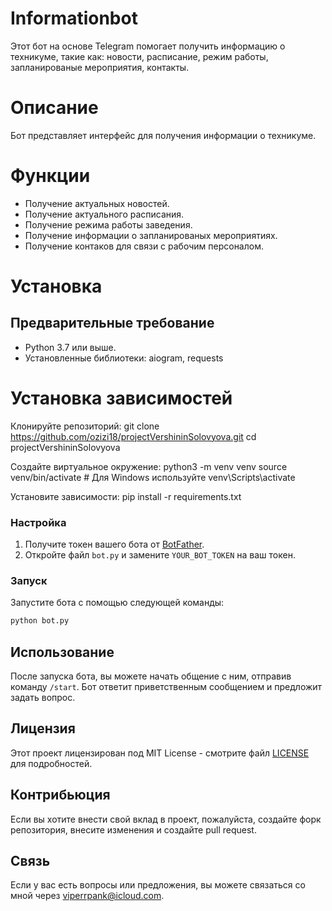 # Informationbot
Этот бот на основе Telegram помогает получить информацию о техникуме, такие как: новости, расписание, режим работы, запланированые мероприятия, контакты.
# Описание
Бот представляет интерфейс для получения информации о техникуме.
# Функции
- Получение актуальных новостей.
- Получение актуального расписания.
- Получение режима работы заведения.
- Получение информации о запланированых мероприятиях.
- Получение контаков для связи с рабочим персоналом.
# Установка
## Предварительные требование
- Python 3.7 или выше.
- Установленные библиотеки: aiogram, requests
 # Установка зависимостей
Клонируйте репозиторий:
git clone https://github.com/ozizi18/projectVershininSolovyova.git
cd projectVershininSolovyova

Создайте виртуальное окружение:
python3 -m venv venv
source venv/bin/activate  # Для Windows используйте venv\Scripts\activate

Установите зависимости:
pip install -r requirements.txt
### Настройка

1. Получите токен вашего бота от [BotFather](https://t.me/botfather).
2. Откройте файл `bot.py` и замените `YOUR_BOT_TOKEN` на ваш токен.

### Запуск

Запустите бота с помощью следующей команды:
```bash
python bot.py
```

## Использование

После запуска бота, вы можете начать общение с ним, отправив команду `/start`. Бот ответит приветственным сообщением и предложит задать вопрос.

## Лицензия

Этот проект лицензирован под MIT License - смотрите файл [LICENSE](LICENSE) для подробностей.

## Контрибьюция

Если вы хотите внести свой вклад в проект, пожалуйста, создайте форк репозитория, внесите изменения и создайте pull request.

## Связь

Если у вас есть вопросы или предложения, вы можете связаться со мной через [viperrpank@icloud.com](mailto:viperrpank@icloud.com).

